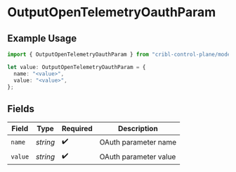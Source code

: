 # OutputOpenTelemetryOauthParam

## Example Usage

```typescript
import { OutputOpenTelemetryOauthParam } from "cribl-control-plane/models/operations";

let value: OutputOpenTelemetryOauthParam = {
  name: "<value>",
  value: "<value>",
};
```

## Fields

| Field                 | Type                  | Required              | Description           |
| --------------------- | --------------------- | --------------------- | --------------------- |
| `name`                | *string*              | :heavy_check_mark:    | OAuth parameter name  |
| `value`               | *string*              | :heavy_check_mark:    | OAuth parameter value |